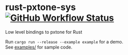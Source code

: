 <h1>rust-pxtone-sys<br>
  <a href="https://github.com/PieKing1215/rust-pxtone-sys/actions/workflows/rust_build_test.yml"><img alt="GitHub Workflow Status" src="https://img.shields.io/github/workflow/status/PieKing1215/rust-pxtone-sys/Rust%20Build+Test"></a>
</h1>
Low level bindings to pxtone for Rust

Run `cargo run --release --example example` for a demo.<br>
See [examples/](examples/) for sample code.
